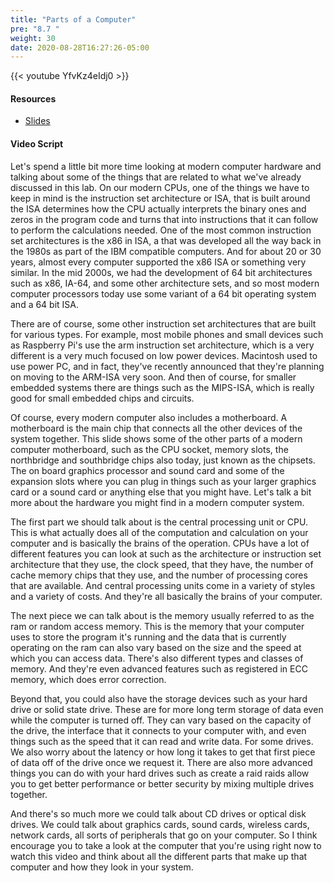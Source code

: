 ```yaml
---
title: "Parts of a Computer"
pre: "8.7 "
weight: 30
date: 2020-08-28T16:27:26-05:00
---
```


{{< youtube YfvKz4eIdj0 >}}

#### Resources
* [Slides](../slides/8-Computer_Architecture.pdf)

#### Video Script

Let's spend a little bit more time looking at modern computer hardware and talking about some of the things that are related to what we've already discussed in this lab. On our modern CPUs, one of the things we have to keep in mind is the instruction set architecture or ISA, that is built around the ISA determines how the CPU actually interprets the binary ones and zeros in the program code and turns that into instructions that it can follow to perform the calculations needed. One of the most common instruction set architectures is the x86 in ISA, a that was developed all the way back in the 1980s as part of the IBM compatible computers. And for about 20 or 30 years, almost every computer supported the x86 ISA or something very similar. In the mid 2000s, we had the development of 64 bit architectures such as x86, IA-64, and some other architecture sets, and so most modern computer processors today use some variant of a 64 bit operating system and a 64 bit ISA. 

There are of course, some other instruction set architectures that are built for various types. For example, most mobile phones and small devices such as Raspberry Pi's use the arm instruction set architecture, which is a very different is a very much focused on low power devices. Macintosh used to use power PC, and in fact, they've recently announced that they're planning on moving to the ARM-ISA very soon. And then of course, for smaller embedded systems there are things such as the MIPS-ISA, which is really good for small embedded chips and circuits. 

Of course, every modern computer also includes a motherboard. A motherboard is the main chip that connects all the other devices of the system together. This slide shows some of the other parts of a modern computer motherboard, such as the CPU socket, memory slots, the northbridge and southbridge chips also today, just known as the chipsets. The on board graphics processor and sound card and some of the expansion slots where you can plug in things such as your larger graphics card or a sound card or anything else that you might have. Let's talk a bit more about the hardware you might find in a modern computer system. 

The first part we should talk about is the central processing unit or CPU. This is what actually does all of the computation and calculation on your computer and is basically the brains of the operation. CPUs have a lot of different features you can look at such as the architecture or instruction set architecture that they use, the clock speed, that they have, the number of cache memory chips that they use, and the number of processing cores that are available. And central processing units come in a variety of styles and a variety of costs. And they're all basically the brains of your computer. 

The next piece we can talk about is the memory usually referred to as the ram or random access memory. This is the memory that your computer uses to store the program it's running and the data that is currently operating on the ram can also vary based on the size and the speed at which you can access data. There's also different types and classes of memory. And they're even advanced features such as registered in ECC memory, which does error correction. 

Beyond that, you could also have the storage devices such as your hard drive or solid state drive. These are for more long term storage of data even while the computer is turned off. They can vary based on the capacity of the drive, the interface that it connects to your computer with, and even things such as the speed that it can read and write data. For some drives. We also worry about the latency or how long it takes to get that first piece of data off of the drive once we request it. There are also more advanced things you can do with your hard drives such as create a raid raids allow you to get better performance or better security by mixing multiple drives together. 

And there's so much more we could talk about CD drives or optical disk drives. We could talk about graphics cards, sound cards, wireless cards, network cards, all sorts of peripherals that go on your computer. So I think encourage you to take a look at the computer that you're using right now to watch this video and think about all the different parts that make up that computer and how they look in your system.